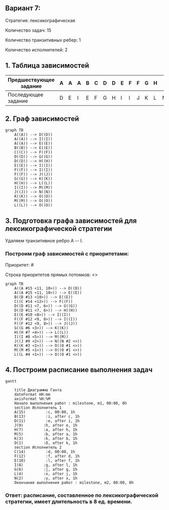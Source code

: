 ## Вариант 7:
Стратегия: лексикографическая

Количество задач: 15

Количество транзитивных ребер: 1

Количество исполнителей: 2

## 1.  Таблица зависимостей

| Предшествующее задание | A | A | A | B | C | D | D | E | F | F | G | H | I | J | K | L | M |
|------------------------|---|---|---|---|---|---|---|---|---|---|---|---|---|---|---|---|---|
| Последующее задание    | D | E | I | E | F | G | H | I | I | J | K | L | M | N | O | O | O |


## 2.  Граф зависимостей
```mermaid
graph TB
    A((A)) --> D((D))
    A((A)) --> I((I))
    A((A)) --> E((E))
    B((B)) --> E((E))
    C((C)) --> F((F))
    D((D)) --> G((G))
    D((D)) --> H((H))
    E((E)) --> I((I))
    F((F)) --> I((I))
    F((F)) --> J((J))
    G((G)) --> K((K))
    H((H)) --> L((L))
    I((I)) --> M((M))
    J((J)) --> N((N))
    K((K)) --> O((O))
    M((M)) --> O((O))
    L((L)) --> O((O))
```

## 3. Подготовка графа зависимостей для лексикографической стратегии

Удаляем транзитивное ребро A -- I.

### Построим граф зависимостей с приоритетами:

Приоритет: #

Строка приоритетов прямых потомков: <>

```mermaid
graph TB
    A((A #15 <11, 10>)) --> D((D))
    A((A #15 <11, 10>)) --> E((E))
    B((B #13 <10>)) --> E((E))
    C((C #14 <12>)) --> F((F))
    D((D #11 <7, 6>)) --> G((G))
    D((D #11 <7, 6>)) --> H((H))
    E((E #10 <8>)) --> I((I))
    F((F #12 <9, 8>)) --> I((I))
    F((F #12 <9, 8>)) --> J((J))
    G((G #6 <3>)) --> K((K))
    H((H #7 <4>)) --> L((L))
    I((I #8 <5>)) --> M((M))
    J((J #9 <2>)) --> N((N #2 <>))
    K((K #3 <1>)) --> O((O #1 <>))
    M((M #5 <1>)) --> O((O #1 <>))
    L((L #4 <1>)) --> O((O #1 <>))
```

##  4. Построим расписание выполнения задач


```mermaid
gantt
    
    title Диаграмма Ганта
    dateFormat HH:mm    
    axisFormat %H:%M
    Начало выполнения работ : milestone, m1, 00:00, 0h
    section Исполнитель 1
    A(15)         :c, 00:00, 1h
    B(13)         :i, after c, 1h    
    D(11)         :e, after i, 1h    
    J(9)         :h, after e, 1h
    H(7)         :a, after h, 1h
    M(5)         :b, after a, 1h
    K(3)         :k, after b, 1h
    O(1)         :O, after k, 1h
    section Исполнитель 2
    C(14)         :d, 00:00, 1h
    F(12)         :f, after d, 1h
    E(10)         :l, after f, 1h
    I(8)         :g, after l, 1h
    G(6)         :j, after g, 1h
    L(4)         :x, after j, 1h
    N(2)         :y, after x, 1h
    Окончание выполнения работ : milestone, m2, 08:00, 0h
```

### Ответ: расписание, составленное по лексикографической стратегии, имеет длительность в 8 ед. времени.